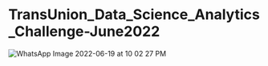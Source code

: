 # TransUnion_Data_Science_Analytics_Challenge-June2022

![WhatsApp Image 2022-06-19 at 10 02 27 PM](https://user-images.githubusercontent.com/84449238/174592857-bf28d92d-ee6c-4728-b115-4214c6a0ac88.jpeg)
